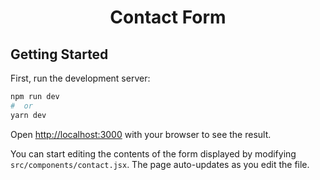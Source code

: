 <div align="center">
  <h1 align="center">Contact Form</h1>
</div>


## Getting Started

First, run the development server:

```bash
npm run dev
#  or
yarn dev
```

Open [http://localhost:3000](http://localhost:3000) with your browser to see the result.

You can start editing the contents of the form displayed by modifying `src/components/contact.jsx`. The page auto-updates as you edit the file.
